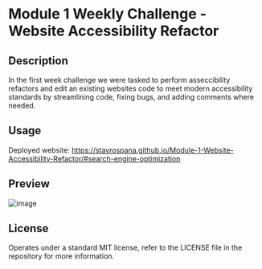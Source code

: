 # Module 1 Weekly Challenge - Website Accessibility Refactor

## Description

 In the first week challenge we were tasked to perform asseccibility refactors and edit an existing websites code to meet modern accessibility standards by streamlining code,
fixing bugs, and adding comments where needed.
## Usage

Deployed website: https://stavrospana.github.io/Module-1-Website-Accessibility-Refactor/#search-engine-optimization


## Preview

![image](https://github.com/stavrospana/module-1/assets/138176781/67bb5d1d-bc24-40b9-bbfd-c1f9f080f072)


## License

Operates under a standard MIT license, refer to the LICENSE file in the repository for more information.

